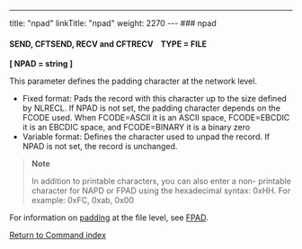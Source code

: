 ---
title: "npad"
linkTitle: "npad"
weight: 2270
--- ### npad

#### SEND, CFTSEND, RECV and CFTRECV    TYPE = FILE

****[ NPAD = string ]****

This parameter defines the padding character at the network level.

- Fixed format: Pads the record with this character up to the size defined by NLRECL. If NPAD is not set, the padding character depends on the FCODE used. When FCODE=ASCII it is an ASCII space, FCODE=EBCDIC it is an EBCDIC space, and FCODE=BINARY it is a binary zero
- Variable format: Defines the character used to unpad the record. If NPAD is not set, the record is unchanged.

> **Note**
>
> In addition to printable characters, you can also enter a non- printable character for NAPD or FPAD using the hexadecimal syntax: 0xHH. For example: 0xFC, 0xab, 0x00

For information on [padding](../../../../concepts/transfer_command_overview/padding) at the file level, see [FPAD](../fpad).

[Return to Command index](../../)
